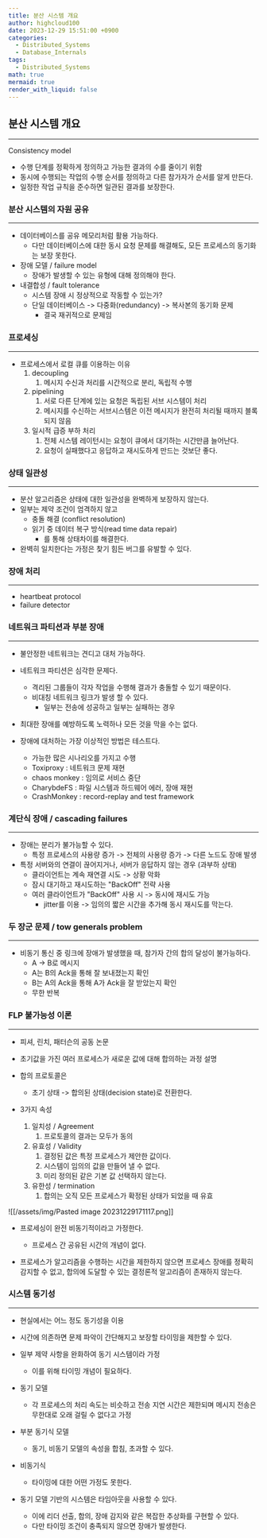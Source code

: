 ```yaml
---
title: 분산 시스템 개요
author: highcloud100
date: 2023-12-29 15:51:00 +0900
categories:
  - Distributed_Systems
  - Database_Internals
tags:
  - Distributed_Systems
math: true
mermaid: true
render_with_liquid: false
---
```


## 분산 시스템 개요
---
 Consistency model
- 수행 단계를 정확하게 정의하고 가능한 결과의 수를 줄이기 위함
- 동시에 수행되는 작업의 수행 순서를 정의하고 다른 참가자가 순서를 알게 만든다. 
- 일정한 작업 규칙을 준수하면 일관된 결과를 보장한다. 

### 분산 시스템의 자원 공유
---
- 데이터베이스를 공유 메모리처럼 활용 가능하다.
	- 다만 데이터베이스에 대한 동시 요청 문제를 해결해도, 모든 프로세스의 동기화는 보장 못한다. 
- 장애 모델 / failure model
	- 장애가 발생할 수 있는 유형에 대해 정의해야 한다.
- 내결합성 / fault tolerance
	- 시스템 장애 시 정상적으로 작동할 수 있는가?
	- 단일 데이터베이스 -> 다중화(redundancy) -> 복사본의 동기화 문제
		- 결국 재귀적으로 문제임 

### 프로세싱
---
- 프로세스에서 로컬 큐를 이용하는 이유
	1. decoupling
		1. 메시지 수신과 처리를 시간적으로 분리, 독립적 수행
	2. pipelining
		1. 서로 다른 단계에 있는 요청은 독립된 서브 시스템이 처리
		2. 메시지를 수신하는 서브시스템은 이전 메시지가 완전히 처리될 때까지 블록되지 않음
	3. 일시적 급증 부하 처리
		1. 전체 시스템 레이턴시는 요청이 큐에서 대기하는 시간만큼 늘어난다. 
		2. 요청이 실패했다고 응답하고 재시도하게 만드는 것보단 좋다. 


### 상태 일관성
---
- 분산 알고리즘은 상태에 대한 일관성을 완벽하게 보장하지 않는다. 
- 일부는 제약 조건이 엄격하지 않고
	- 충돌 해결 (conflict resolution)
	- 읽기 중 데이터 복구 방식(read time data repair)
		- 를 통해 상태차이를 해결한다. 
- 완벽히 일치한다는 가정은 찾기 힘든 버그를 유발할 수 있다. 

### 장애 처리
---
- heartbeat protocol
- failure detector

### 네트워크 파티션과 부분 장애
---
- 불안정한 네트워크는 견디고 대처 가능하다. 
- 네트워크 파티션은 심각한 문제다.
	- 격리된 그룹들이 각자 작업을 수행해 결과가 충돌할 수 있기 때문이다. 
	- 비대칭 네트워크 링크가 발생 할 수 있다. 
		- 일부는 전송에 성공하고 일부는 실패하는 경우

- 최대한 장애를 예방하도록 노력하나 모든 것을 막을 수는 없다. 
- 장애에 대처하는 가장 이상적인 방법은 테스트다.
	- 가능한 많은 시나리오를 가지고 수행
	- Toxiproxy : 네트워크 문제 재현
	- chaos monkey : 임의로 서비스 중단
	- CharybdeFS : 파일 시스템과 하드웨어 에러, 장애 재현
	- CrashMonkey : record-replay and test framework


### 계단식 장애 / cascading failures
---
- 장애는 분리가 불가능할 수 있다. 
	- 특정 프로세스의 사용량 증가 -> 전체의 사용량 증가 -> 다른 노드도 장애 발생
- 특정 서버와의 연결이 끊어지거나, 서버가 응답하지 않는 경우 (과부하 상태)
	- 클라이언트는 계속 재연결 시도 -> 상황 악화
	- 잠시 대기하고 재시도하는 "BackOff" 전략 사용
	- 여러 클라이언트가 "BackOff" 사용 시 -> 동시에 재시도 가능
		- jitter를 이용 -> 임의의 짧은 시간을 추가해 동시 재시도를 막는다. 

### 두 장군 문제 / tow generals problem
---
- 비동기 통신 중 링크에 장애가 발생했을 때, 참가자 간의 합의 달성이 불가능하다.
	- A -> B로 메시지
	- A는 B의 Ack을 통해  잘 보내졌는지 확인
	- B는 A의 Ack을 통해 A가 Ack을 잘 받았는지 확인
	- 무한 반복


### FLP 불가능성 이론
---
- 피셔, 린치, 패터슨의 공동 논문
- 초기값을 가진 여러 프로세스가 새로운 값에 대해 합의하는 과정 설명

- 합의 프로토콜은 
	- 초기 상태 -> 합의된 상태(decision state)로 전환한다. 
- 3가지 속성
	1. 일치성 / Agreement
		1. 프로토콜의 결과는 모두가 동의
	2. 유효성 / Validity
		1. 결정된 값은 특정 프로세스가 제안한 값이다. 
		2. 시스템이 임의의 값을 만들어 낼 수 없다. 
		3. 미리 정의된 같은 기본 값 선택하지 않는다. 
	3. 유한성 / termination
		1. 합의는 오직 모든 프로세스가 확정된 상태가 되었을 때 유효

![[/assets/img/Pasted image 20231229171117.png]]
- 프로세싱이 완전 비동기적이라고 가정한다. 
	- 프로세스 간 공유된 시간의 개념이 없다.

- 프로세스가 알고리즘을 수행하는 시간을 제한하지 않으면 프로세스 장애를 정확히 감지할 수 없고, 합의에 도달할 수 있는 결정론적 알고리즘이 존재하지 않는다.


### 시스템 동기성
---
- 현실에서는 어느 정도 동기성을 이용
- 시간에 의존하면 문제 파악이 간단해지고 보장할 타이밍을 제한할 수 있다.

- 일부 제약 사항을 완화하여 동기 시스템이라 가정
	- 이를 위해 타이밍 개념이 필요하다.

- 동기 모델
	- 각 프로세스의 처리 속도는 비슷하고 전송 지연 시간은 제한되며 메시지 전송은 무한대로 오래 걸릴 수 없다고 가정
- 부분 동기식 모델
	- 동기, 비동기 모델의 속성을 합침, 초과할 수 있다. 
- 비동기식
	- 타이밍에 대한 어떤 가정도 못한다. 

- 동기 모델 기반의 시스템은 타임아웃을 사용할 수 있다. 
	- 이에 리더 선출, 합의, 장애 감지와 같은 복잡한 추상화를 구현할 수 있다. 
	- 다만 타이밍 조건이 충족되지 않으면 장애가 발생한다. 